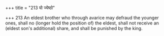 +++
title = "213 यो ज्येष्ठो"

+++
213	An eldest brother who through avarice may defraud the younger ones, shall no (longer hold the position of) the eldest, shall not receive an (eldest son's additional) share, and shall be punished by the king.